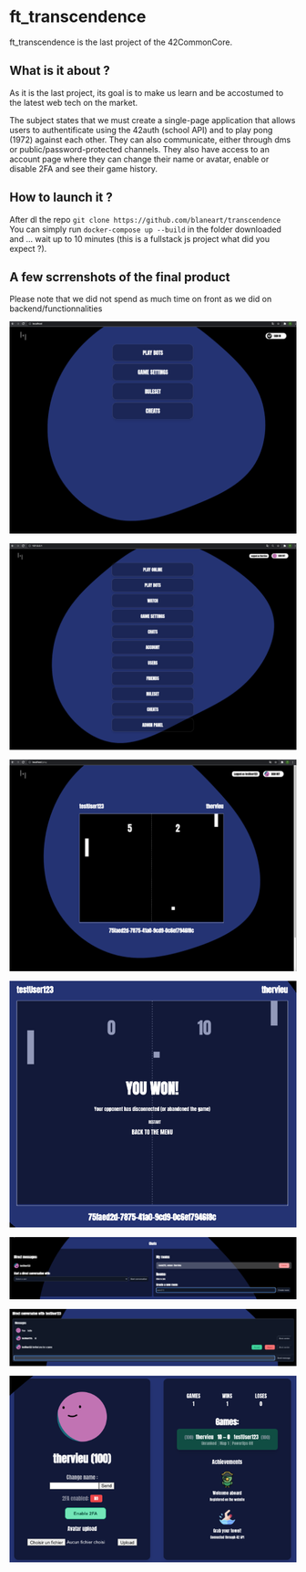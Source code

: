 # ft_transcendence

ft_transcendence is the last project of the 42CommonCore.

## What is it about ?

As it is the last project, its goal is to make us learn and be accostumed to the latest web tech on the market.

The subject states that we must create a single-page application that allows users to authentificate using the 42auth (school API) and to play pong (1972) against each other. They can also communicate, either through dms or public/password-protected channels. They also have access to an account page where they can change their name or avatar, enable or disable 2FA and see their game history.

## How to launch it ?

After dl the repo `git clone https://github.com/blaneart/transcendence`
You can simply run `docker-compose up --build` in the folder downloaded and ... wait up to 10 minutes (this is a fullstack js project what did you expect ?).

## A few scrrenshots of the final product

Please note that we did not spend as much time on front as we did on backend/functionnalities

![alt text](https://github.com/blaneart/transcendence/blob/main/mdImages/loggedOut.png "Logged Out")

![alt text](https://github.com/blaneart/transcendence/blob/main/mdImages/loggedIn.png "Logged In")

![alt text](https://github.com/blaneart/transcendence/blob/main/mdImages/GameOn.png "Game On")

![alt text](https://github.com/blaneart/transcendence/blob/main/mdImages/EndGame.png "End Game Menu")

![alt text](https://github.com/blaneart/transcendence/blob/main/mdImages/Chats.png "Chats")

![alt text](https://github.com/blaneart/transcendence/blob/main/mdImages/Dms.png "Dms")

![alt text](https://github.com/blaneart/transcendence/blob/main/mdImages/AccountPage.png "Account Page")
